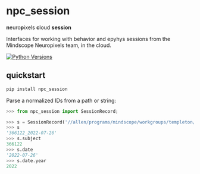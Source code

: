 # npc_session

**n**euro**p**ixels **c**loud **session**
	
Interfaces for working with behavior and epyhys sessions from the
Mindscope Neuropixels team, in the cloud.

[![Python
Versions](https://img.shields.io/pypi/pyversions/npc_session.svg)](https://pypi.python.org/pypi/npc-session/)
## quickstart

```bash
pip install npc_session
```

Parse a normalized IDs from a path or string:
```python
>>> from npc_session import SessionRecord;

>>> s = SessionRecord('//allen/programs/mindscope/workgroups/templeton/TTOC/2022-07-26_14-09-36_366122')
>>> s
'366122_2022-07-26'
>>> s.subject
366122
>>> s.date
'2022-07-26'
>>> s.date.year
2022

```
